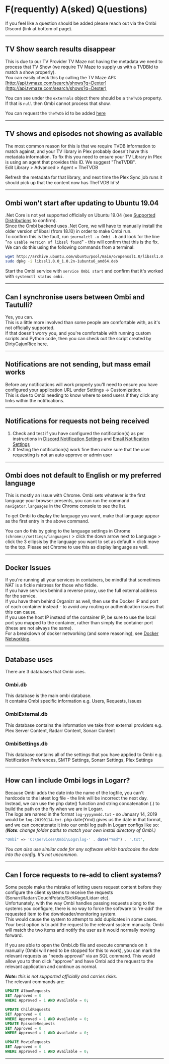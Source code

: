 # F(requently) A(sked) Q(uestions)

If you feel like a question should be added please reach out via the Ombi Discord (link at bottom of page).  
***

## TV Show search results disappear

This is due to our TV Provider TV Maze not having the metadata we need to process that TV Show (we require TV Maze to supply us with a TVDBId to match a show properly).  
You can easily check this by calling the TV Maze API:  
[http://api.tvmaze.com/search/shows?q=Dexter](http://api.tvmaze.com/search/shows?q=Dexter)

You can see under the `externals` object there should be a `theTvDb` property. If that is `null` then Ombi cannot process that show.

You can request the `theTvDb` id to be added [here](https://www.tvmaze.com/threads/2677/edit-requests)
***

## TV shows and episodes not showing as available

The most common reason for this is that we require TVDB information to match against, and your TV library in Plex probably doesn't have this metadata information.
To fix this you need to ensure your TV Library in Plex is using an agent that provides this ID. We suggest "TheTVDB".  
Edit Library > Advanced > Agent = TheTVDB

Refresh the metadata for that library, and next time the Plex Sync job runs it should pick up that the content now has TheTVDB Id's!
***

## Ombi won't start after updating to Ubuntu 19.04

.Net Core is not yet supported officially on Ubuntu 19.04 (see [Supported Distributions](https://docs.microsoft.com/en-us/dotnet/core/install/linux-ubuntu#supported-distributions) to confirm).  
Since the Ombi backend uses .Net Core, we will have to manually install the older version of libssl (from 18.10) in order to make Ombi run.  
To confirm this is the fault, run `journalctl -u Ombi -b` and look for the line "`no usable version of libssl found`" - this will confirm that this is the fix.  
We can do this using the following commands from a terminal:

````bash
wget http://archive.ubuntu.com/ubuntu/pool/main/o/openssl1.0/libssl1.0.0_1.0.2n-1ubuntu6_amd64.deb
sudo dpkg -i libssl1.0.0_1.0.2n-1ubuntu6_amd64.deb
````

Start the Ombi service with `service Ombi start` and confirm that it's worked with `systemctl status ombi`.
***

## Can I synchronise users between Ombi and Tautulli?

Yes, you can.  
This is a little more involved than some people are comfortable with, as it's not officially supported.  
If that doesn't worry you, and you're comfortable with running custom scripts and Python code, then you can check out the script created by DirtyCajunRice [here](scripting/ombi-tautulli.md).
***

## Notifications are not sending, but mass email works

Before any notifications will work properly you'll need to ensure you have configured your application URL under Settings -> Customization.  
This is due to Ombi needing to know where to send users if they click any links within the notifications.
***

## Notifications for requests not being received

1. Check and test if you have configured the notification(s) as per instructions in [Discord Notification Settings](https://github.com/tidusjar/Ombi/wiki/Discord-Notification-Settings) and [Email Notification Settings](https://github.com/tidusjar/Ombi/wiki/Email-Notification-Settings)
2. If testing the notification(s) work fine then make sure that the user requesting is not an auto approve or admin user

***

## Ombi does not default to English or my preferred language

This is mostly an issue with Chrome.
Ombi sets whatever is the first language your browser presents, you can run the command `navigator.languages` in the Chrome console to see the list.

To get Ombi to display the language you want, make that language appear as the first entry in the above command.

You can do this by going to the language settings in Chrome `(chrome://settings/languages)` > click the down arrow next to Language > click the 3 ellipsis by the language you want to set as default > click move to the top. Please set Chrome to use this as display language as well.
***

## Docker Issues

If you're running all your services in containers, be mindful that sometimes NAT is a fickle mistress for those who fiddle.  
If you have services behind a reverse proxy, use the full external address for the service.  
If you have them behind Organizr as well, then use the Docker IP and port of each container instead - to avoid any routing or authentication issues that this can cause.  
If you use the host IP instead of the container IP, be sure to use the local port you mapped to the container, rather than simply the container port (these are not always the same).  
For a breakdown of docker networking (and some reasoning), see [Docker Networking](https://github.com/tidusjar/Ombi/wiki/Docker-Containers).
***

## Database uses

There are 3 databases that Ombi uses.

### Ombi.db

This database is the main ombi database.  
It contains Ombi specific information e.g. Users, Requests, Issues

### OmbiExternal.db

This database contains the information we take from external providers e.g. Plex Server Content, Radarr Content, Sonarr Content

### OmbiSettings.db

This database contains all of the settings that you have applied to Ombi e.g. Notification Preferences, SMTP Settings, Sonarr Settings, Plex Settings

***

## How can I include Ombi logs in Logarr?

Because Ombi adds the date into the name of the logfile, you can't hardcode to the latest log file - the link will be incorrect the next day.  
Instead, we can use the php date() function and string concatenation (.) to build the path on the fly when we are in Logarr.  
The logs are named in the format `log-yyyymmdd.txt` - so January 14, 2019 would be `log-20190114.txt`. php date(Ymd) gives us the date in that format, and we can concatenate it into our ombi log path in Logarr configs like so:  
_(**Note**: change folder paths to match your own install directory of Ombi.)_  

````php
"Ombi" => 'C:\Services\Ombi\Logs\log-' . date("Ymd") . '.txt',
````

_You can also use similar code for any software which hardcodes the date into the config. It's not uncommon._

***

## Can I force requests to re-add to client systems?

Some people make the mistake of letting users request content before they configure the client systems to receive the requests (Sonarr/Radarr/CouchPotato/SickRage/Lidarr etc).  
Unfortunately, with the way Ombi handles passing requests along to the systems you configure, there is no way to force the software to 're-add' the requested item to the downloader/monitoring system.  
This would cause the system to attempt to add duplicates in some cases. Your best option is to add the request to the relevant system manually. Ombi will match the two items and notify the user as it would normally moving forward.  
  
If you are able to open the Ombi.db file and execute commands on it manually (Ombi will need to be stopped for this to work), you can mark the relevant requests as "needs approval" via an SQL command. This would allow you to then click "approve" and have Ombi add the request to the relevant application and continue as normal.  

_**Note:** this is not supported officially and carries risks._  
The relevant commands are:  

```sql
UPDATE AlbumRequests
SET Approved = 0
WHERE Approved = 1 AND Available = 0;

UPDATE ChildRequests
SET Approved = 0
WHERE Approved = 1 AND Available = 0;
UPDATE EpisodeRequests
SET Approved = 0
WHERE Approved = 1 AND Available = 0;

UPDATE MovieRequests
SET Approved = 0 
WHERE Approved = 1 AND Available = 0;
```

***
